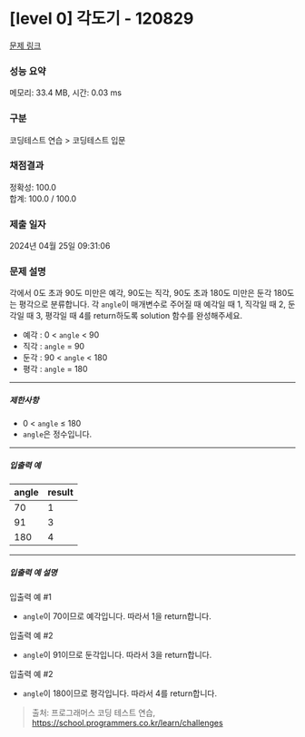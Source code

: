 # [level 0] 각도기 - 120829 

[문제 링크](https://school.programmers.co.kr/learn/courses/30/lessons/120829) 

### 성능 요약

메모리: 33.4 MB, 시간: 0.03 ms

### 구분

코딩테스트 연습 > 코딩테스트 입문

### 채점결과

정확성: 100.0<br/>합계: 100.0 / 100.0

### 제출 일자

2024년 04월 25일 09:31:06

### 문제 설명

<p>각에서 0도 초과 90도 미만은 예각, 90도는 직각, 90도 초과 180도 미만은 둔각 180도는 평각으로 분류합니다. 각 <code>angle</code>이 매개변수로 주어질 때 예각일 때 1, 직각일 때 2, 둔각일 때 3, 평각일 때 4를 return하도록 solution 함수를 완성해주세요.</p>

<ul>
<li>예각 : 0 &lt; <code>angle</code> &lt; 90</li>
<li>직각 : <code>angle</code> = 90</li>
<li>둔각 : 90 &lt; <code>angle</code> &lt; 180</li>
<li>평각 : <code>angle</code> = 180</li>
</ul>

<hr>

<h5>제한사항</h5>

<ul>
<li>0 &lt; <code>angle</code> ≤ 180</li>
<li><code>angle</code>은 정수입니다.</li>
</ul>

<hr>

<h5>입출력 예</h5>
<table class="table">
        <thead><tr>
<th>angle</th>
<th>result</th>
</tr>
</thead>
        <tbody><tr>
<td>70</td>
<td>1</td>
</tr>
<tr>
<td>91</td>
<td>3</td>
</tr>
<tr>
<td>180</td>
<td>4</td>
</tr>
</tbody>
      </table>
<hr>

<h5>입출력 예 설명</h5>

<p>입출력 예 #1</p>

<ul>
<li><code>angle</code>이 70이므로 예각입니다. 따라서 1을 return합니다.</li>
</ul>

<p>입출력 예 #2</p>

<ul>
<li><code>angle</code>이 91이므로 둔각입니다. 따라서 3을 return합니다.</li>
</ul>

<p>입출력 예 #2</p>

<ul>
<li><code>angle</code>이 180이므로 평각입니다. 따라서 4를 return합니다.</li>
</ul>


> 출처: 프로그래머스 코딩 테스트 연습, https://school.programmers.co.kr/learn/challenges